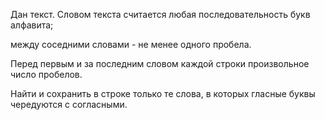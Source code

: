 Дан текст. Словом текста считается любая последовательность букв алфавита;

между соседними словами - не менее одного пробела. 

Перед первым и за последним словом каждой строки произвольное число пробелов. 

Найти и сохранить в строке только те слова, в которых гласные буквы чередуются с согласными.
